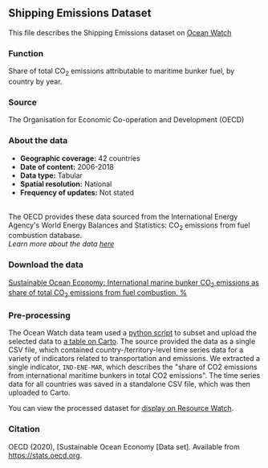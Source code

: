 ## Shipping Emissions Dataset
This file describes the Shipping Emissions dataset on [Ocean Watch](https://www.oceanwatchdata.org)

### Function
Share of total CO<sub>2</sub> emissions attributable to maritime bunker fuel, by country by year.

### Source
The Organisation for Economic Co-operation and Development (OECD)

### About the data
- **Geographic coverage:** 42 countries
- **Date of content:** 2006-2018
- **Data type:** Tabular
- **Spatial resolution:** National
- **Frequency of updates:** Not stated

<br/>The OECD provides these data sourced from the International Energy Agency's World Energy Balances and Statistics: CO<sub>2</sub> emissions from fuel combustion database.<br/>*Learn more about the data [here](https://www.iea.org/reports/greenhouse-gas-emissions-from-energy-overview)*

### Download the data
[Sustainable Ocean Economy: International marine bunker CO<sub>2</sub> emissions as share of total CO<sub>2</sub> emissions from fuel combustion, %](http://stats.oecd.org/index.aspx?datasetcode=OCEAN) <br>

### Pre-processing
The Ocean Watch data team used a [python script](com_038_rw0_shipping_emissions.py) to subset and upload the selected data to [a table on Carto](https://resourcewatch.carto.com/u/wri-rw/dataset/com_038_rw0_shipping_emissions_edit). The source provided the data as a single CSV file, which contained country-/territory-level time series data for a variety of indicators related to transportation and emissions. We extracted a single indicator, `IND-ENE-MAR`, which describes the "share of CO2 emissions from international maritime bunkers in total CO2 emissions". The time series data for all countries was saved in a standalone CSV file, which was then uploaded to Carto.

You can view the processed dataset for [display on Resource Watch](https://resourcewatch.org/data/explore/ac9c2f07-9f23-4a33-9958-e02c571ec009).

### Citation
OECD (2020), [Sustainable Ocean Economy \[Data set]. Available from https://stats.oecd.org.
